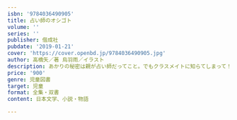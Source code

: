 ```yaml
---
isbn: '9784036490905'
title: 占い師のオシゴト
volume: ''
series: ''
publisher: 偕成社
pubdate: '2019-01-21'
cover: 'https://cover.openbd.jp/9784036490905.jpg'
author: 高橋矢／著 烏羽雨／イラスト
description: あかりの秘密は親が占い師だってこと。でもクラスメイトに知らてしまって！？　占い師の作者が書いた、幸せになるための占い物語。
price: '900'
genre: 児童図書
target: 児童
format: 全集・双書
content: 日本文学、小説・物語

---
```

